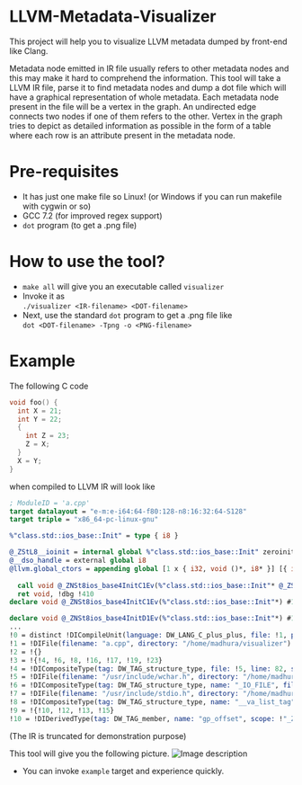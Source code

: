 # LLVM-Metadata-Visualizer
This project will help you to visualize LLVM metadata dumped by front-end like Clang. 

Metadata node emitted in IR file usually refers to other metadata nodes and this may make it hard to comprehend the information. This tool will take a LLVM IR file, parse it to find metadata nodes and dump a dot file which will have a graphical representation of whole metadata. Each metadata node present in the file will be a vertex in the graph. An undirected edge connects two nodes if one of them refers to the other. Vertex in the graph tries to depict as detailed information as possible in the form of a table where each row is an attribute present in the metadata node.


# Pre-requisites
* It has just one make file so Linux! (or Windows if you can run makefile with cygwin or so)
* GCC 7.2 (for improved regex support)
* `dot` program (to get a .png file)

# How to use the tool?
* `make all` will give you an executable called `visualizer`
* Invoke it as   
`./visualizer <IR-filename> <DOT-filename>`
* Next, use the standard `dot` program to get a .png file like     
`dot <DOT-filename> -Tpng -o <PNG-filename>`

# Example
The following C code 

```C++
void foo() {
  int X = 21;
  int Y = 22;
  {
    int Z = 23;
    Z = X;
  }
  X = Y;
}
```
when compiled to LLVM IR will look like

```llvm
; ModuleID = 'a.cpp'
target datalayout = "e-m:e-i64:64-f80:128-n8:16:32:64-S128"
target triple = "x86_64-pc-linux-gnu"

%"class.std::ios_base::Init" = type { i8 }

@_ZStL8__ioinit = internal global %"class.std::ios_base::Init" zeroinitializer, align 1
@__dso_handle = external global i8
@llvm.global_ctors = appending global [1 x { i32, void ()*, i8* }] [{ i32, void ()*, i8* } { i32 65535, void ()* @_GLOBAL__sub_I_a.cpp, i8* null }]
                                                                                                                                                                              ; Function Attrs: uwtable                                                                                                                                                     define internal void @__cxx_global_var_init() #0 section ".text.startup" !dbg !37 {
  call void @_ZNSt8ios_base4InitC1Ev(%"class.std::ios_base::Init"* @_ZStL8__ioinit), !dbg !410                                                                                  %1 = call i32 @__cxa_atexit(void (i8*)* bitcast (void (%"class.std::ios_base::Init"*)* @_ZNSt8ios_base4InitD1Ev to void (i8*)*), i8* getelementptr inbounds (%"class.std::ios_base::Init", %"class.std::ios_base::Init"* @_ZStL8__ioinit, i32 0, i32 0), i8* @__dso_handle) #2, !dbg !411
  ret void, !dbg !410                                                                                                                                                         }                                                                                                                                                                             
declare void @_ZNSt8ios_base4InitC1Ev(%"class.std::ios_base::Init"*) #1

declare void @_ZNSt8ios_base4InitD1Ev(%"class.std::ios_base::Init"*) #1
...
!0 = distinct !DICompileUnit(language: DW_LANG_C_plus_plus, file: !1, producer: "clang version 3.8.0-2ubuntu4 (tags/RELEASE_380/final)", isOptimized: false, runtimeVersion: 0, emissionKind: 1, enums: !2, retainedTypes: !3, subprograms: !36, globals: !46, imports: !48)
!1 = !DIFile(filename: "a.cpp", directory: "/home/madhura/visualizer")
!2 = !{}
!3 = !{!4, !6, !8, !16, !17, !19, !23}
!4 = !DICompositeType(tag: DW_TAG_structure_type, file: !5, line: 82, size: 64, align: 32, flags: DIFlagFwdDecl, identifier: "_ZTS11__mbstate_t")
!5 = !DIFile(filename: "/usr/include/wchar.h", directory: "/home/madhura/visualizer")
!6 = !DICompositeType(tag: DW_TAG_structure_type, name: "_IO_FILE", file: !7, line: 44, flags: DIFlagFwdDecl, identifier: "_ZTS8_IO_FILE")
!7 = !DIFile(filename: "/usr/include/stdio.h", directory: "/home/madhura/visualizer")
!8 = !DICompositeType(tag: DW_TAG_structure_type, name: "__va_list_tag", file: !1, size: 192, align: 64, elements: !9, identifier: "_ZTS13__va_list_tag")
!9 = !{!10, !12, !13, !15}
!10 = !DIDerivedType(tag: DW_TAG_member, name: "gp_offset", scope: !"_ZTS13__va_list_tag", file: !1, baseType: !11, size: 32, align: 32)

```
(The IR is truncated for demonstration purpose)

This tool will give you the following picture.
![Image description](https://user-images.githubusercontent.com/4083456/33067905-a0085b78-ced5-11e7-8295-f1fef3648c0f.png)


* You can invoke `example` target and experience quickly.
